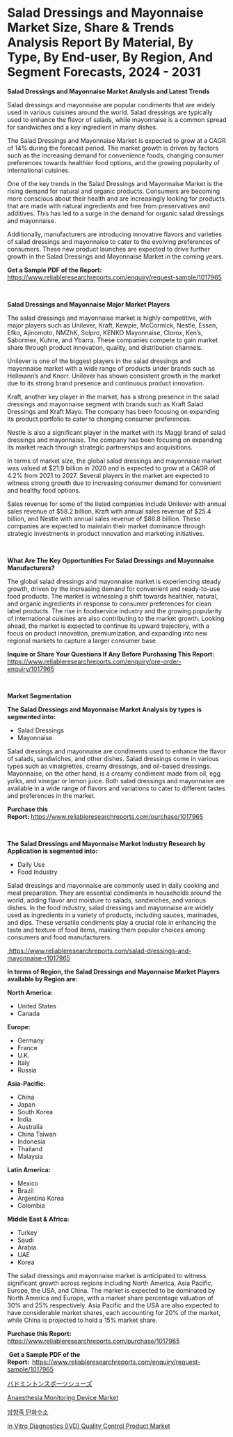 <p><h1>Salad Dressings and Mayonnaise Market Size, Share & Trends Analysis Report By Material, By Type, By End-user, By Region, And Segment Forecasts, 2024 - 2031</h1></p><p><strong>Salad Dressings and Mayonnaise Market Analysis and Latest Trends</strong></p>
<p><p>Salad dressings and mayonnaise are popular condiments that are widely used in various cuisines around the world. Salad dressings are typically used to enhance the flavor of salads, while mayonnaise is a common spread for sandwiches and a key ingredient in many dishes.</p><p>The Salad Dressings and Mayonnaise Market is expected to grow at a CAGR of 14% during the forecast period. The market growth is driven by factors such as the increasing demand for convenience foods, changing consumer preferences towards healthier food options, and the growing popularity of international cuisines.</p><p>One of the key trends in the Salad Dressings and Mayonnaise Market is the rising demand for natural and organic products. Consumers are becoming more conscious about their health and are increasingly looking for products that are made with natural ingredients and free from preservatives and additives. This has led to a surge in the demand for organic salad dressings and mayonnaise.</p><p>Additionally, manufacturers are introducing innovative flavors and varieties of salad dressings and mayonnaise to cater to the evolving preferences of consumers. These new product launches are expected to drive further growth in the Salad Dressings and Mayonnaise Market in the coming years.</p></p>
<p><strong>Get a Sample PDF of the Report:&nbsp;</strong> <a href="https://www.reliableresearchreports.com/enquiry/request-sample/1017965">https://www.reliableresearchreports.com/enquiry/request-sample/1017965</a></p>
<p>&nbsp;</p>
<p><strong>Salad Dressings and Mayonnaise Major Market Players</strong></p>
<p><p>The salad dressings and mayonnaise market is highly competitive, with major players such as Unilever, Kraft, Kewpie, McCormick, Nestle, Essen, Efko, Ajinomoto, NMZhK, Solpro, KENKO Mayonnaise, Clorox, Ken’s, Sabormex, Kuhne, and Ybarra. These companies compete to gain market share through product innovation, quality, and distribution channels.</p><p>Unilever is one of the biggest players in the salad dressings and mayonnaise market with a wide range of products under brands such as Hellmann’s and Knorr. Unilever has shown consistent growth in the market due to its strong brand presence and continuous product innovation.</p><p>Kraft, another key player in the market, has a strong presence in the salad dressings and mayonnaise segment with brands such as Kraft Salad Dressings and Kraft Mayo. The company has been focusing on expanding its product portfolio to cater to changing consumer preferences.</p><p>Nestle is also a significant player in the market with its Maggi brand of salad dressings and mayonnaise. The company has been focusing on expanding its market reach through strategic partnerships and acquisitions.</p><p>In terms of market size, the global salad dressings and mayonnaise market was valued at $21.9 billion in 2020 and is expected to grow at a CAGR of 4.2% from 2021 to 2027. Several players in the market are expected to witness strong growth due to increasing consumer demand for convenient and healthy food options.</p><p>Sales revenue for some of the listed companies include Unilever with annual sales revenue of $58.2 billion, Kraft with annual sales revenue of $25.4 billion, and Nestle with annual sales revenue of $86.8 billion. These companies are expected to maintain their market dominance through strategic investments in product innovation and marketing initiatives.</p></p>
<p>&nbsp;</p>
<p><strong>What Are The Key Opportunities For Salad Dressings and Mayonnaise Manufacturers?</strong></p>
<p><p>The global salad dressings and mayonnaise market is experiencing steady growth, driven by the increasing demand for convenient and ready-to-use food products. The market is witnessing a shift towards healthier, natural, and organic ingredients in response to consumer preferences for clean label products. The rise in foodservice industry and the growing popularity of international cuisines are also contributing to the market growth. Looking ahead, the market is expected to continue its upward trajectory, with a focus on product innovation, premiumization, and expanding into new regional markets to capture a larger consumer base.</p></p>
<p><strong>Inquire or Share Your Questions If Any Before Purchasing This Report:</strong> <a href="https://www.reliableresearchreports.com/enquiry/pre-order-enquiry/1017965">https://www.reliableresearchreports.com/enquiry/pre-order-enquiry/1017965</a></p>
<p>&nbsp;</p>
<p><strong>Market Segmentation</strong></p>
<p><strong>The Salad Dressings and Mayonnaise Market Analysis by types is segmented into:</strong></p>
<p><ul><li>Salad Dressings</li><li>Mayonnaise</li></ul></p>
<p><p>Salad dressings and mayonnaise are condiments used to enhance the flavor of salads, sandwiches, and other dishes. Salad dressings come in various types such as vinaigrettes, creamy dressings, and oil-based dressings. Mayonnaise, on the other hand, is a creamy condiment made from oil, egg yolks, and vinegar or lemon juice. Both salad dressings and mayonnaise are available in a wide range of flavors and variations to cater to different tastes and preferences in the market.</p></p>
<p><strong>Purchase this Report:&nbsp;</strong><a href="https://www.reliableresearchreports.com/purchase/1017965">https://www.reliableresearchreports.com/purchase/1017965</a></p>
<p>&nbsp;</p>
<p><strong>The Salad Dressings and Mayonnaise Market Industry Research by Application is segmented into:</strong></p>
<p><ul><li>Daily Use</li><li>Food Industry</li></ul></p>
<p><p>Salad dressings and mayonnaise are commonly used in daily cooking and meal preparation. They are essential condiments in households around the world, adding flavor and moisture to salads, sandwiches, and various dishes. In the food industry, salad dressings and mayonnaise are widely used as ingredients in a variety of products, including sauces, marinades, and dips. These versatile condiments play a crucial role in enhancing the taste and texture of food items, making them popular choices among consumers and food manufacturers.</p></p>
<p><a href="https://www.reliableresearchreports.com/salad-dressings-and-mayonnaise-r1017965">&nbsp;https://www.reliableresearchreports.com/salad-dressings-and-mayonnaise-r1017965</a></p>
<p><strong>In terms of Region, the Salad Dressings and Mayonnaise Market Players available by Region are:</strong></p>
<p>
    <p> <strong> North America: </strong>
        <ul>
            <li>United States</li>
            <li>Canada</li>
        </ul>
        </p> 
    <p> <strong> Europe: </strong>
        <ul>
            <li>Germany</li>
            <li>France</li>
            <li>U.K.</li>
            <li>Italy</li>
            <li>Russia</li>
        </ul>
        </p> 
    <p> <strong> Asia-Pacific: </strong>
        <ul>
            <li>China</li>
            <li>Japan</li>
            <li>South Korea</li>
            <li>India</li>
            <li>Australia</li>
            <li>China Taiwan</li>
            <li>Indonesia</li>
            <li>Thailand</li>
            <li>Malaysia</li>
        </ul>
        </p> 
    <p> <strong> Latin America: </strong>
        <ul>
            <li>Mexico</li>
            <li>Brazil</li>
            <li>Argentina Korea</li>
            <li>Colombia</li>
        </ul>
        </p> 
    <p> <strong> Middle East & Africa: </strong>
        <ul>
            <li>Turkey</li>
            <li>Saudi</li>
            <li>Arabia</li>
            <li>UAE</li>
            <li>Korea</li>
        </ul>
    </p>
    </p>
<p><p>The salad dressings and mayonnaise market is anticipated to witness significant growth across regions including North America, Asia Pacific, Europe, the USA, and China. The market is expected to be dominated by North America and Europe, with a market share percentage valuation of 30% and 25% respectively. Asia Pacific and the USA are also expected to have considerable market shares, each accounting for 20% of the market, while China is projected to hold a 15% market share.</p></p>
<p><strong>Purchase this Report: </strong><a href="https://www.reliableresearchreports.com/purchase/1017965">https://www.reliableresearchreports.com/purchase/1017965</a></p>
<p>&nbsp;<strong>Get a Sample PDF of the Report:&nbsp;&nbsp;</strong><a href="https://www.reliableresearchreports.com/enquiry/request-sample/1017965">https://www.reliableresearchreports.com/enquiry/request-sample/1017965</a></p>
<p><strong></strong></p>
<p><p><a href="https://github.com/wkuactfdzwizk06/Market-Research-Report-List-1/blob/main/435113218779.md">バドミントンスポーツシューズ</a></p><p><a href="https://www.linkedin.com/pulse/anaesthesia-monitoring-device-market-centers-aspects-growth-5jjvc?trackingId=2hFbSoYG9YQbaxzf56Sm9A%3D%3D">Anaesthesia Monitoring Device Market</a></p><p><a href="https://github.com/akzkkws047661437/Market-Research-Report-List-1/blob/main/811112117523.md">방향족 탄화수소</a></p><p><a href="https://www.linkedin.com/pulse/vitro-diagnostics-ivd-quality-control-product-market-analysis-8d7vc?trackingId=WkSchgqIozxKEXw1rvDKfg%3D%3D">In Vitro Diagnostics (IVD) Quality Control Product Market</a></p></p>